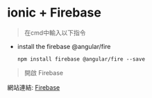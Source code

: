 # ionic + Firebase
>在cmd中輸入以下指令
* install the firebase @angular/fire

      npm install firebase @angular/fire --save
      
      
> 開啟 Firebase

網站連結: [Firebase](https://firebase.google.com/)
